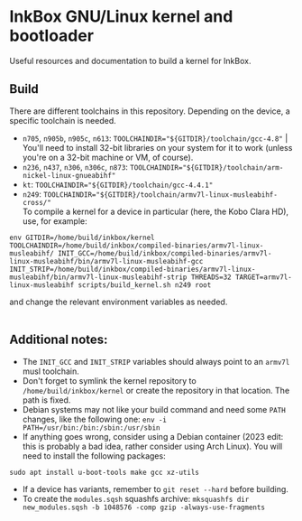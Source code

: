 # InkBox GNU/Linux kernel and bootloader

Useful resources and documentation to build a kernel for InkBox.

## Build
There are different toolchains in this repository. Depending on the device, a specific toolchain is needed.
- `n705`, `n905b`, `n905c`, `n613`: `TOOLCHAINDIR="${GITDIR}/toolchain/gcc-4.8"` | You'll need to install 32-bit libraries on your system for it to work (unless you're on a 32-bit machine or VM, of course).<br>
- `n236`, `n437`, `n306`, `n306c`, `n873`: `TOOLCHAINDIR="${GITDIR}/toolchain/arm-nickel-linux-gnueabihf"`
- `kt`: `TOOLCHAINDIR="${GITDIR}/toolchain/gcc-4.4.1"`
- `n249`: `TOOLCHAINDIR="${GITDIR}/toolchain/armv7l-linux-musleabihf-cross/"`
<br>To compile a kernel for a device in particular (here, the Kobo Clara HD), use, for example:<br>
```
env GITDIR=/home/build/inkbox/kernel TOOLCHAINDIR=/home/build/inkbox/compiled-binaries/armv7l-linux-musleabihf/ INIT_GCC=/home/build/inkbox/compiled-binaries/armv7l-linux-musleabihf/bin/armv7l-linux-musleabihf-gcc INIT_STRIP=/home/build/inkbox/compiled-binaries/armv7l-linux-musleabihf/bin/armv7l-linux-musleabihf-strip THREADS=32 TARGET=armv7l-linux-musleabihf scripts/build_kernel.sh n249 root
```
and change the relevant environment variables as needed.<br><br>
## Additional notes:
- The `INIT_GCC` and `INIT_STRIP` variables should always point to an `armv7l` musl toolchain.
- Don't forget to symlink the kernel repository to `/home/build/inkbox/kernel` or create the repository in that location. The path is fixed.
- Debian systems may not like your build command and need some `PATH` changes, like the following one: `env -i PATH=/usr/bin:/bin:/sbin:/usr/sbin`
- If anything goes wrong, consider using a Debian container (2023 edit: this is probably a bad idea, rather consider using Arch Linux). You will need to install the following packages:
```
sudo apt install u-boot-tools make gcc xz-utils
```
- If a device has variants, remember to `git reset --hard` before building.
- To create the `modules.sqsh` squashfs archive: `mksquashfs dir new_modules.sqsh -b 1048576 -comp gzip -always-use-fragments`

